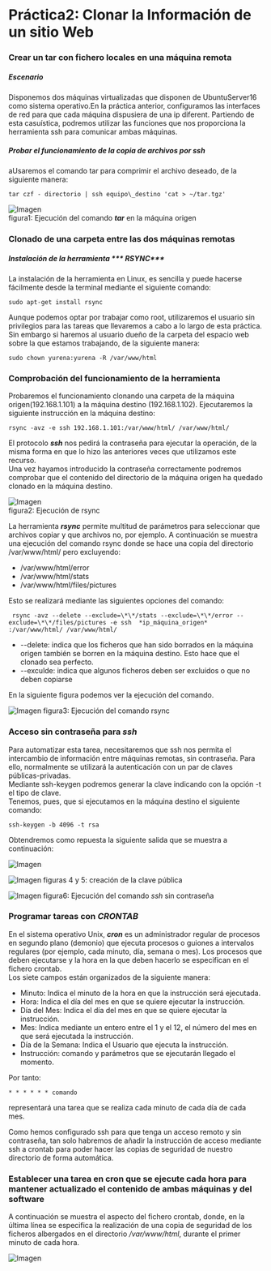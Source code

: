 # Práctica2: Clonar la Información de un sitio Web
### Crear un tar con fichero locales en una máquina remota

##### Escenario
Disponemos dos máquinas virtualizadas que disponen de UbuntuServer16 como sistema operativo.En la práctica anterior, configuramos las interfaces de red para que cada máquina dispusiera de una ip diferent. Partiendo de esta casuística, podremos utilizar las funciones que nos proporciona la herramienta ssh para comunicar ambas máquinas.
##### Probar el funcionamiento de la copia  de archivos por ssh
aUsaremos el comando tar para comprimir el archivo deseado, de la siguiente manera:  

` tar czf - directorio | ssh equipo\_destino 'cat > ~/tar.tgz' `

![Imagen][im1]  
figura1: Ejecución del comando ***tar*** en la máquina origen

### Clonado de una carpeta entre las dos máquinas remotas

##### Instalación de la herramienta *** RSYNC***

La instalación de la herramienta en Linux, es sencilla y puede hacerse fácilmente  desde la terminal mediante el siguiente comando:  

  `sudo apt-get install rsync`


Aunque podemos optar por trabajar como root, utilizaremos el usuario sin privilegios para las tareas que llevaremos a cabo a lo largo de esta práctica. Sin embargo si haremos al usuario dueño de la carpeta del espacio web sobre la que estamos trabajando, de la siguiente manera:

 `sudo chown yurena:yurena -R /var/www/html`

### Comprobación del funcionamiento de la herramienta

Probaremos el funcionamiento clonando una carpeta de la máquina origen(192.168.1.101) a la máquina destino (192.168.1.102). Ejecutaremos la siguiente instrucción en la máquina destino:

`rsync -avz -e ssh 192.168.1.101:/var/www/html/ /var/www/html/ `

El protocolo ***ssh*** nos pedirá la contraseña para ejecutar la operación, de la misma forma en que lo hizo las anteriores veces que utilizamos este recurso.    
Una vez hayamos introducido la contraseña correctamente podremos comprobar que el contenido del directorio de la máquina origen ha quedado clonado en la máquina destino.

![Imagen][im2]  
figura2: Ejecución de rsync

La herramienta ***rsync*** permite multitud de parámetros para seleccionar que archivos copiar y que archivos no, por ejemplo. A continuación se muestra una ejecución del comando rsync donde se hace una copia del directorio /var/www/html/ pero excluyendo:
* /var/www/html/error
* /var/www/html/stats
* /var/www/html/files/pictures

Esto se realizará mediante las siguientes opciones del comando:

` rsync -avz --delete --exclude=\*\*/stats --exclude=\*\*/error --exclude=\*\*/files/pictures -e ssh  *ip_máquina_origen* :/var/www/html/ /var/www/html/`

* --delete: indica que los ficheros que han sido borrados en la máquina origen también se borren en la máquina destino. Esto hace que el clonado sea perfecto.
* --exculde: indica que algunos ficheros deben ser excluidos o que no deben copiarse

En la siguiente figura podemos ver la ejecución del comando.

![Imagen][im3]
figura3: Ejecución del comando rsync

### Acceso sin contraseña para ***ssh***
Para automatizar esta tarea, necesitaremos que ssh nos permita el intercambio de información entre máquinas remotas, sin contraseña. Para ello, normalmente se utilizará la autenticación con un par de claves públicas-privadas.  
Mediante ssh-keygen podremos generar la clave indicando con la opción -t el tipo de clave.   
Tenemos, pues, que si ejecutamos  en la máquina destino el siguiente comando:

`ssh-keygen -b 4096 -t rsa `

Obtendremos como repuesta la siguiente salida que se muestra a continuación:

![Imagen][im4]

![Imagen][im5]
figuras 4 y 5: creación de la clave pública

![Imagen][im6]
figura6: Ejecución del comando *ssh* sin contraseña

### Programar tareas con  ***CRONTAB***
 En el sistema operativo Unix, ***cron*** es un administrador regular de procesos en segundo plano (demonio) que ejecuta procesos o guiones a intervalos regulares (por ejemplo, cada minuto, día, semana o mes). Los procesos que deben ejecutarse y la hora en la que deben hacerlo se especifican en el fichero crontab.  
Los siete campos están organizados de la siguiente manera:
* Minuto: Indica el minuto de la hora en que la instrucción será ejecutada.
* Hora: Indica el día del mes en que se quiere ejecutar la instrucción.
* Día del Mes: Indica el día del mes en que se quiere ejecutar la instrucción.
* Mes: Indica mediante un entero entre el 1 y el 12, el número del mes en que será ejecutada la instrucción.
* Día de la Semana: Indica el Usuario que ejecuta la instrucción.
* Instrucción: comando y parámetros que se ejecutarán llegado el momento.

Por tanto:

`* * * * * * comando`

representará una tarea que se realiza cada minuto de cada día de cada mes.

Como hemos configurado ssh para que tenga un acceso remoto y sin contraseña, tan solo habremos de añadir la instrucción de acceso mediante ssh a crontab para poder hacer las copias de seguridad de nuestro directorio de forma automática.

### Establecer una tarea en cron que se ejecute cada hora para mantener actualizado el contenido de ambas máquinas y del software

A continuación se muestra el aspecto del fichero crontab, donde, en la última línea se especifica la realización de una copia de seguridad de los ficheros albergados en el directorio */var/www/html*, durante el primer minuto de cada hora.

![Imagen][im7]








[im2]:Imagenes/rsync.png
[im1]:Imagenes/tar_desde_origen.png
[im3]:Imagenes/rsyncCompleto.png
[im4]: Imagenes/maq1.png  
[im5]: Imagenes/maq1_2.png  
[im6]: Imagenes/maq2.png  
[im7]: Imagenes/crontab.png
